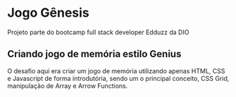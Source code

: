 # Jogo Gênesis
Projeto parte do bootcamp full stack developer Edduzz da DIO


## Criando jogo de memória estilo Genius
O desafio aqui era criar um jogo de memória utilizando apenas HTML, CSS e Javascript de forma introdutória, sendo um o principal conceito, CSS Grid, manipulação de Array e Arrow Functions.
